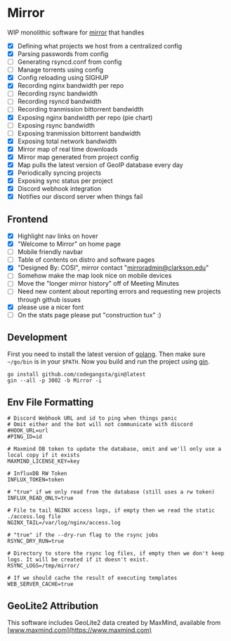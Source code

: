 # Mirror

WIP monolithic software for [mirror](https://mirror.clarkson.edu) that handles
- [x] Defining what projects we host from a centralized config
- [x] Parsing passwords from config
- [ ] Generating rsyncd.conf from config
- [ ] Manage torrents using config
- [x] Config reloading using SIGHUP
- [x] Recording nginx bandwidth per repo
- [ ] Recording rsync bandwidth
- [ ] Recording rsyncd bandwidth
- [ ] Recording tranmission bittorrent bandwidth
- [x] Exposing nginx bandwidth per repo (pie chart)
- [ ] Exposing rsync bandwidth
- [ ] Exposing tranmission bittorrent bandwidth
- [x] Exposing total network bandwidth
- [x] Mirror map of real time downloads
- [x] Mirror map generated from project config
- [x] Map pulls the latest version of GeoIP database every day
- [x] Periodically syncing projects
- [x] Exposing sync status per project
- [x] Discord webhook integration
- [x] Notifies our discord server when things fail

## Frontend

- [x] Highlight nav links on hover
- [x] "Welcome to Mirror" on home page
- [ ] Mobile friendly navbar
- [ ] Table of contents on distro and software pages
- [x] "Designed By: COSI", mirror contact "mirroradmin@clarkson.edu"
- [ ] Somehow make the map look nice on mobile devices
- [ ] Move the "longer mirror history" off of Meeting Minutes
- [ ] Need new content about reporting errors and requesting new projects through github issues
- [x] please use a nicer font
- [ ] On the stats page please put "construction tux" :)

## Development

First you need to install the latest version of [golang](https://golang.org/doc/install). Then make sure `~/go/bin` is in your `$PATH`. Now you build and run the project using [gin](https://github.com/codegangsta/gin).

```
go install github.com/codegangsta/gin@latest
gin --all -p 3002 -b Mirror -i
```

## Env File Formatting
```
# Discord Webhook URL and id to ping when things panic
# Omit either and the bot will not communicate with discord
#HOOK_URL=url
#PING_ID=id

# Maxmind DB token to update the database, omit and we'll only use a local copy if it exists
MAXMIND_LICENSE_KEY=key

# InfluxDB RW Token
INFLUX_TOKEN=token

# "true" if we only read from the database (still uses a rw token)
INFLUX_READ_ONLY=true

# File to tail NGINX access logs, if empty then we read the static ./access.log file
NGINX_TAIL=/var/log/nginx/access.log

# "true" if the --dry-run flag to the rsync jobs
RSYNC_DRY_RUN=true

# Directory to store the rsync log files, if empty then we don't keep logs. It will be created if it doesn't exist.
RSYNC_LOGS=/tmp/mirror/

# If we should cache the result of executing templates
WEB_SERVER_CACHE=true
```

## GeoLite2 Attribution

This software includes GeoLite2 data created by MaxMind, available from [www.maxmind.com](https://www.maxmind.com)